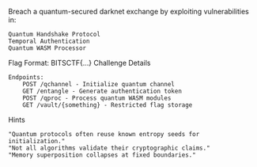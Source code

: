 Breach a quantum-secured darknet exchange by exploiting vulnerabilities in:

    Quantum Handshake Protocol
    Temporal Authentication
    Quantum WASM Processor

Flag Format: BITSCTF{...}
Challenge Details

    Endpoints:
        POST /qchannel - Initialize quantum channel
        GET /entangle - Generate authentication token
        POST /qproc - Process quantum WASM modules
        GET /vault/{something} - Restricted flag storage

Hints

    "Quantum protocols often reuse known entropy seeds for initialization."
    "Not all algorithms validate their cryptographic claims."
    "Memory superposition collapses at fixed boundaries."

